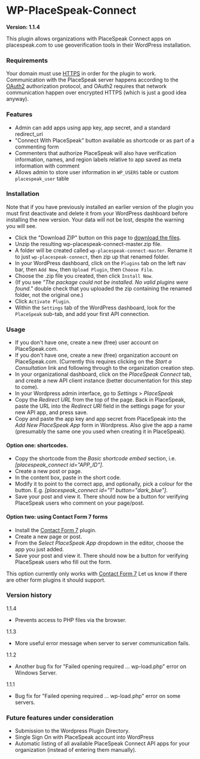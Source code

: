 # WP-PlaceSpeak-Connect

**Version: 1.1.4**

This plugin allows organizations with PlaceSpeak Connect apps on placespeak.com to use geoverification tools in their WordPress installation.

### Requirements

Your domain must use [HTTPS](https://en.wikipedia.org/wiki/HTTPS) in order for the plugin to work. Communication with the PlaceSpeak server happens according to the [OAuth2](https://en.wikipedia.org/wiki/OAuth) authorization protocol, and OAuth2 requires that network communication happen over encrypted HTTPS (which is just a good idea anyway).

### Features

* Admin can add apps using app key, app secret, and a standard redirect_uri
* "Connect With PlaceSpeak" button available as shortcode or as part of a commenting form
* Commenters that authorize PlaceSpeak will also have verification information, names, and region labels relative to app saved as meta information with comment
* Allows admin to store user information in `WP_USERS` table or custom `placespeak_user` table

### Installation

Note that if you have previously installed an earlier version of the plugin you must first deactivate and delete it from your WordPress dashboard before installing the new version. Your data will not be lost, despite the warning you will see.

* Click the "Download ZIP" button on this page to [download the files](https://github.com/PlaceSpeak/wp-placespeak-connect/archive/master.zip).
* Unzip the resulting wp-placespeak-connect-master.zip file.
* A folder will be created called `wp-placespeak-connect-master`. Rename it to just `wp-placespeak-connect`, then zip up that renamed folder.
* In your WordPress dashboard, click on the `Plugins` tab on the left nav bar, then `Add New`, then `Upload Plugin`, then `Choose File`.
* Choose the .zip file you created, then click `Install Now`.
* (If you see *"The package could not be installed. No valid plugins were found."* double check that you uploaded the zip containing the renamed folder, not the original one.)
* Click `Activate Plugin`.
* Within the `Settings` tab of the WordPress dashboard, look for the `PlaceSpeak` sub-tab, and add your first API connection.

### Usage

* If you don't have one, create a new (free) user account on PlaceSpeak.com.
* If you don't have one, create a new (free) organization account on PlaceSpeak.com. (Currently this requires clicking on the *Start a Consultation* link and following through to the organization creation step.
* In your organizational dashboard, click on the *PlaceSpeak Connect* tab, and create a new API client instance (better documentation for this step to come).
* In your Wordpress admin interface, go to *Settings* > *PlaceSpeak*
* Copy the *Redirect URL* from the top of the page. Back in PlaceSpeak, paste the URL into the *Redirect URI* field in the settings page for your new API app, and press save.
* Copy and paste the app key and app secret from PlaceSpeak into the *Add New PlaceSpeak App* form in Wordpress. Also give the app a name (presumably the same one you used when creating it in PlaceSpeak).

#### Option one: shortcodes.

* Copy the shortcode from the *Basic shortcode embed* section, i.e. *[placespeak_connect id="APP_ID"]*.
* Create a new post or page.
* In the content box, paste in the short code.
* Modify it to point to the correct app, and optionally, pick a colour for the button. E.g. *[placespeak_connect id="1" button="dark_blue"]*.
* Save your post and view it. There should now be a button for verifying PlaceSpeak users who comment on your page/post.

#### Option two: using Contact Form 7 forms

* Install the [Contact Form 7](https://wordpress.org/plugins/contact-form-7/) plugin.
* Create a new page or post.
* From the *Select PlaceSpeak App* dropdown in the editor, choose the app you just added.
* Save your post and view it. There should now be a button for verifying PlaceSpeak users who fill out the form.

This option currently only works with [Contact Form 7](https://wordpress.org/plugins/contact-form-7/) Let us know if there are other form plugins it should support.

### Version history 

1.1.4

* Prevents access to PHP files via the browser.

1.1.3

* More useful error message when server to server communication fails.

1.1.2

* Another bug fix for "Failed opening required ... wp-load.php" error on Windows Server.

1.1.1

* Bug fix for "Failed opening required ... wp-load.php" error on some servers.

### Future features under consideration

* Submission to the Wordpress Plugin Directory.
* Single Sign On with PlaceSpeak account into WordPress
* Automatic listing of all available PlaceSpeak Connect API apps for your organization (instead of entering them manually).

